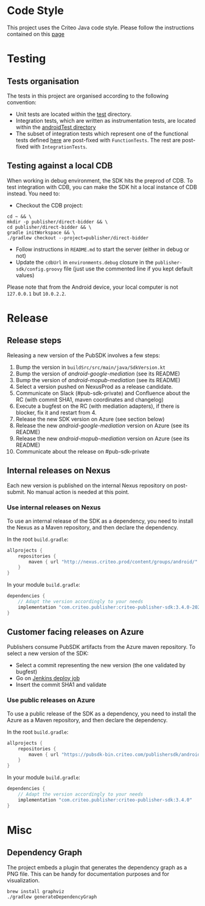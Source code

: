 # Code Style
This project uses the Criteo Java code style. Please follow the instructions contained on this [page](https://confluence.criteois.com/pages/viewpage.action?pageId=320439753)

# Testing
## Tests organisation

The tests in this project are organised according to the following convention:
- Unit tests are located within the [test](src/test/) directory.
- Integration tests, which are written as instrumentation tests, are located within the [androidTest directory](src/androidTest)
- The subset of integration tests which represent one of the functional tests defined [here](https://confluence.criteois.com/display/EE/Functional+Tests)
 are post-fixed with `FunctionTests`. The rest are post-fixed with `IntegrationTests`.

## Testing against a local CDB

When working in debug environment, the SDK hits the preprod of CDB. To test integration with CDB,
you can make the SDK hit a local instance of CDB instead. You need to:

- Checkout the CDB project:

```shell
cd ~ && \
mkdir -p publisher/direct-bidder && \
cd publisher/direct-bidder && \
gradle initWorkspace && \
./gradlew checkout --project=publisher/direct-bidder
```

- Follow instructions in `README.md` to start the server (either in debug or not)
- Update the `cdbUrl` in `environments.debug` closure in the `publisher-sdk/config.groovy` file
(just use the commented line if you kept default values)

Please note that from the Android device, your local computer is not `127.0.0.1` but `10.0.2.2`.

# Release
## Release steps
Releasing a new version of the PubSDK involves a few steps:

1. Bump the version in `buildSrc/src/main/java/SdkVersion.kt`
2. Bump the version of _android-google-mediation_ (see its README)
3. Bump the version of _android-mopub-mediation_ (see its README)
4. Select a version pushed on NexusProd as a release candidate.
5. Communicate on Slack (#pub-sdk-private) and Confluence about the RC (with commit SHA1, maven coordinates and changelog)
6. Execute a bugfest on the RC (with mediation adapters), if there is blocker, fix it and restart from 4.
7. Release the new SDK version on Azure (see section below)
8. Release the new _android-google-mediation_ version on Azure (see its README)
9. Release the new _android-mopub-mediation_ version on Azure (see its README)
10. Communicate about the release on #pub-sdk-private

## Internal releases on Nexus
Each new version is published on the internal Nexus repository on post-submit. No manual action is needed
at this point.

### Use internal releases on Nexus

To use an internal release of the SDK as a dependency, you need to install the Nexus as a Maven
repository, and then declare the dependency.

In the root `build.gradle`:
```Groovy
allprojects {
    repositories {
        maven { url "http://nexus.criteo.prod/content/groups/android/" }
    }
}
```

In your module `build.gradle`:
```Groovy
dependencies {
    // Adapt the version accordingly to your needs
    implementation "com.criteo.publisher:criteo-publisher-sdk:3.4.0-20200317.1720"
}
```

## Customer facing releases on Azure

Publishers consume PubSDK artifacts from the Azure maven repository.
To select a new version of the SDK:
- Select a commit representing the new version (the one validated by bugfest)
- Go on [Jenkins deploy job](https://build.crto.in/job/pub-sdk-mochi-prod-deployment/build)
- Insert the commit SHA1 and validate

### Use public releases on Azure

To use a public release of the SDK as a dependency, you need to install the Azure as a Maven
repository, and then declare the dependency.

In the root `build.gradle`:
```Groovy
allprojects {
    repositories {
        maven { url "https://pubsdk-bin.criteo.com/publishersdk/android" }
    }
}
```

In your module `build.gradle`:
```Groovy
dependencies {
    // Adapt the version accordingly to your needs
    implementation "com.criteo.publisher:criteo-publisher-sdk:3.4.0"
}
```


# Misc
## Dependency Graph
The project embeds a plugin that generates the dependency graph as a PNG file. This can be handy for documentation purposes and for visualization.

```
brew install graphviz
./gradlew generateDependencyGraph
```

